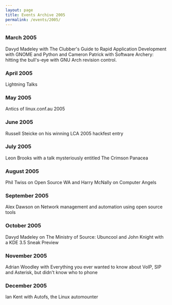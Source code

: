 ```yaml
---
layout: page
title: Events Archive 2005
permalink: /events/2005/
---
```


### **March 2005**
Davyd Madeley with The Clubber's Guide to Rapid Application Development with GNOME and Python and Cameron Patrick with Software Archery: hitting the bull's-eye with GNU Arch revision control.

### **April 2005**
Lightning Talks

### **May 2005**
Antics of linux.conf.au 2005

### **June 2005**
Russell Steicke on his winning LCA 2005 hackfest entry

### **July 2005**
Leon Brooks with a talk mysteriously entitled The Crimson Panacea

### **August 2005**
Phil Twiss on Open Source WA and Harry McNally on Computer Angels

### **September 2005**
Alex Dawson on Network management and automation using open source tools

### **October 2005**
Davyd Madeley on The Ministry of Source: Ubuncool and John Knight with a KDE 3.5 Sneak Preview

### **November 2005**
Adrian Woodley with Everything you ever wanted to know about VoIP, SIP and Asterisk, but didn't know who to phone

### **December 2005**
Ian Kent with Autofs, the Linux automounter

